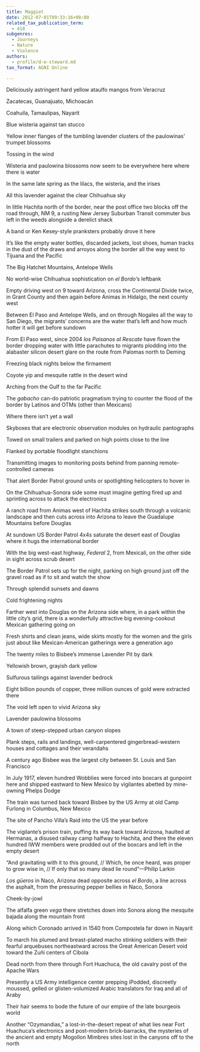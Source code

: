 ```yaml
---
title: Maggiot
date: 2012-07-01T09:33:16+00:00
related_tax_publication_term:
  - 418
subgenres:
  - Journeys
  - Nature
  - Violence
authors:
  - profile/d-e-steward.md
tax_format: AGNI Online

---
```

Deliciously astringent hard yellow ataulfo mangos from Veracruz

Zacatecas, Guanajuato, Michoacán

Coahuila, Tamaulipas, Nayarit

Blue wisteria against tan stucco

Yellow inner flanges of the tumbling lavender clusters of the paulowinas’ trumpet blossoms

Tossing in the wind

Wisteria and paulowina blossoms now seem to be everywhere here where there is water

In the same late spring as the lilacs, the wisteria, and the irises

All this lavender against the clear Chihuahua sky

In little Hachita north of the border, near the post office two blocks off the road through, NM 9, a rusting New Jersey Suburban Transit commuter bus left in the weeds alongside a derelict shack

A band or Ken Kesey-style pranksters probably drove it here

It’s like the empty water bottles, discarded jackets, lost shoes, human tracks in the dust of the draws and arroyos along the border all the way west to Tijuana and the Pacific

The Big Hatchet Mountains, Antelope Wells

No world-wise Chihuahua sophistication on _el Bordo_‘s leftbank

Empty driving west on 9 toward Arizona, cross the Continental Divide twice, in Grant County and then again before Animas in Hidalgo, the next county west

Between El Paso and Antelope Wells, and on through Nogales all the way to San Diego, the migrants’ concerns are the water that’s left and how much hotter it will get before sundown

From El Paso west, since 2004 _los Paisanos al Rescate_ have flown the border dropping water with little parachutes to migrants plodding into the alabaster silicon desert glare on the route from Palomas north to Deming

Freezing black nights below the firmament

Coyote yip and mesquite rattle in the desert wind

Arching from the Gulf to the far Pacific

The _gabacho_ can-do patriotic pragmatism trying to counter the flood of the border by Latinos and OTMs (other than Mexicans)

Where there isn’t yet a wall

Skyboxes that are electronic observation modules on hydraulic pantographs

Towed on small trailers and parked on high points close to the line

Flanked by portable floodlight stanchions

Transmitting images to monitoring posts behind from panning remote-controlled cameras

That alert Border Patrol ground units or spotlighting helicopters to hover in

On the Chihuahua-Sonora side some must imagine getting fired up and sprinting across to attack the electronics

A ranch road from Animas west of Hachita strikes south through a volcanic landscape and then cuts across into Arizona to leave the Guadalupe Mountains before Douglas

At sundown US Border Patrol 4x4s saturate the desert east of Douglas where it hugs the international border

With the big west-east highway, _Federal_ 2, from Mexicali, on the other side in sight across scrub desert

The Border Patrol sets up for the night, parking on high ground just off the gravel road as if to sit and watch the show

Through splendid sunsets and dawns

Cold frightening nights

Farther west into Douglas on the Arizona side where, in a park within the little city’s grid, there is a wonderfully attractive big evening-cookout Mexican gathering going on

Fresh shirts and clean jeans, wide skirts mostly for the women and the girls just about like Mexican-American gatherings were a generation ago

The twenty miles to Bisbee’s immense Lavender Pit by dark

Yellowish brown, grayish dark yellow

Sulfurous tailings against lavender bedrock

Eight billion pounds of copper, three million ounces of gold were extracted there

The void left open to vivid Arizona sky

Lavender paulowina blossoms

A town of steep-stepped urban canyon slopes

Plank steps, rails and landings, well-carpentered gingerbread-western houses and cottages and their verandahs

A century ago Bisbee was the largest city between St. Louis and San Francisco

In July 1917, eleven hundred Wobblies were forced into boxcars at gunpoint here and shipped eastward to New Mexico by vigilantes abetted by mine-owning Phelps Dodge

The train was turned back toward Bisbee by the US Army at old Camp Furlong in Columbus, New Mexico

The site of Pancho Villa’s Raid into the US the year before

The vigilante’s prison train, puffing its way back toward Arizona, haulted at Hermanas, a disused railway camp halfway to Hachita, and there the eleven hundred IWW members were prodded out of the boxcars and left in the empty desert

“And gravitating with it to this ground, // Which, he once heard, was proper to grow wise in, // If only that so many dead lie round”—Philip Larkin

_Los güeros_ in Naco, Arizona dead opposite across _el Bordo_, a line across the asphalt, from the pressuring pepper bellies in Naco, Sonora

Cheek-by-jowl

The alfalfa green _vega_ there stretches down into Sonora along the mesquite bajada along the mountain front

Along which Coronado arrived in 1540 from Compostela far down in Nayarit

To march his plumed and breast-plated macho stinking soldiers with their fearful arquebuses northeastward across the Great American Desert void toward the Zuñi centers of Cibola

Dead north from there through Fort Huachuca, the old cavalry post of the Apache Wars

Presently a US Army intelligence center prepping iPodded, discreetly moussed, gelled or glisten-volumized Arabic translators for Iraq and all of Araby

Their hair seems to bode the future of our empire of the late bourgeois world

Another “Ozymandias,” a lost-in-the-desert repeat of what lies near Fort Huachuca’s electronics and post-modern brick-barracks, the mysteries of the ancient and empty Mogollon Mimbres sites lost in the canyons off to the north